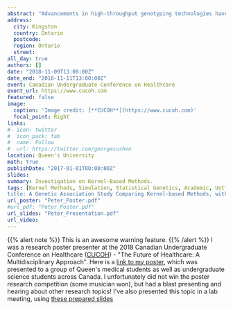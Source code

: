 ```yaml
---
abstract: "Advancements in high-throughput genotyping technologies have made it easier to identify both rare and common genetic variants in the human genome. With these improvements, our capability to further research the genetic basis of human disease has been greatly enhanced. In fact genetic association studies, which are used to test for association between genetic variation and a phenotype of interest, have become more prominent. Recently, kernel-based statistical methodologies have been proposed for genetic association studies. Kernel approaches first require specification of a kernel function,  which maps the degree of genetic similarity between pairs of individuals, followed by the application of a kernel statistic. Many kernel functions have been proposed with strategies ranging from scoring genotype similarity to tree-based approaches. Similarly, many kernel statistics have been proposed such as: Multivariate Distance Matrix Regression (MDMR), Gene trait similarity regression, and Sequence Kernel Association Test (SKAT). There has been no study that has described and compared the performances of all the different combinations of kernel-based association statistics with the different kernel functions. The purpose of this will be to compare the performance of different kernel definitions and kernel-based association statistics. Using a simulation approach, we apply kernel methods to monitor their relative abilities to detect significance in data generated from a construct of true genotype - phenotype association. Under a common causal genetic variant model, we find that power is best when using kernels that score genotypic similarity. Under a multiple rare causal variant model, we find that power is best when using the tree or SKAT kernels. Finally, we also compare performance of kernel-based approaches on real data collected on families having a child with Crohn's disease. We show that the results depend on the choice of kernel and kernel-based statistic."
address:
  city: Kingston
  country: Ontario
  postcode: 
  region: Ontario
  street: 
all_day: true
authors: []
date: "2018-11-09T13:00:00Z"
date_end: "2018-11-11T13:00:00Z"
event: Canadian Undergraduate Conference on Healthcare
event_url: https://www.cucoh.com
featured: false
image:
  caption: 'Image credit: [**CUCOH**](https://www.cucoh.com)'
  focal_point: Right
links:
#- icon: twitter
#  icon_pack: fab
#  name: Follow
#  url: https://twitter.com/georgecushen
location: Queen's University
math: true
publishDate: "2017-01-01T00:00:00Z"
slides:
summary: Investigation on Kernel-Based Methods.
tags: [Kernel Methods, Simulation, Statistical Genetics, Academic, Uottawa, Queen's]
title: A Genetic Association Study Comparing Kernel-based Methods, with Application to Crohn's Disease
url_poster: "Peter_Poster.pdf"
#url_pdf: "Peter_Poster.pdf"
url_slides: "Peter_Presentation.pdf"
url_video: 
---
```


{{% alert note %}}
This is an awesome warning feature.
{{% /alert %}}
I was a research poster presenter at the 2018 Canadian Undergraduate Conference on Healthcare ([CUCOH](https://www.cucoh.com)) - "The Future of Healthcare: A Multidisciplinary Approach". Here is a [link to my poster](Peter_Poster.pdf), which was presented to a group of Queen's medical students as well as undergraduate science students across Canada. I unfortunately did not win the poster research competition (some musician won), but had a blast presenting and hearing about other research topics! I've also presented this topic in a lab meeting, using [these prepared slides](Peter_Presentation.pdf)
